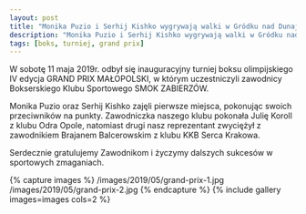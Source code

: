 ```yaml
---
layout: post
title: "Monika Puzio i Serhij Kishko wygrywają walki w Gródku nad Dunajcem."
description: "Monika Puzio i Serhij Kishko wygrywają walki w Gródku nad Dunajcem."
tags: [boks, turniej, grand prix]
---
```


W sobotę 11 maja 2019r. odbył się inauguracyjny turniej boksu olimpijskiego IV edycja GRAND PRIX MAŁOPOLSKI, w którym uczestniczyli zawodnicy Bokserskiego Klubu Sportowego SMOK ZABIERZÓW. 

Monika Puzio oraz Serhij Kishko zajęli pierwsze miejsca, pokonując swoich przeciwników na punkty.
Zawodniczka naszego klubu pokonała Julię Koroll z klubu Odra Opole, natomiast drugi nasz reprezentant zwyciężył z zawodnikiem Brajanem Balcerowskim z klubu KKB Serca Krakowa. 

Serdecznie gratulujemy Zawodnikom i życzymy dalszych sukcesów w sportowych zmaganiach.



{% capture images %}
	/images/2019/05/grand-prix-1.jpg
	/images/2019/05/grand-prix-2.jpg
{% endcapture %}
{% include gallery images=images cols=2 %}

